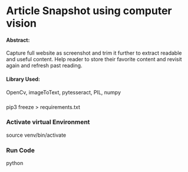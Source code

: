 # Article Snapshot using computer vision 

#### Abstract: 
Capture full website as screenshot and trim it further to extract readable and useful content. Help reader to store their favorite content and revisit again and refresh past reading.

#### Library Used: 
OpenCv, imageToText, pytesseract, PIL, numpy 

###
pip3 freeze > requirements.txt


### Activate virtual Environment 
source venv/bin/activate


### Run Code
python